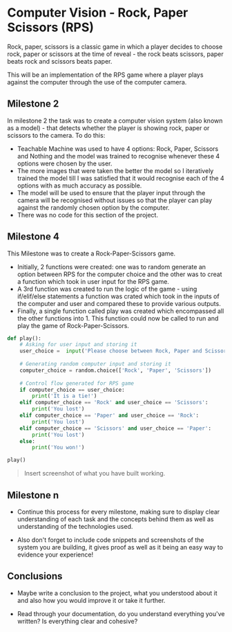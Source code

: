 # Computer Vision - Rock, Paper Scissors (RPS)

Rock, paper, scissors is a classic game in which a player decides to choose rock, paper or scissors at the time of reveal - the rock beats scissors, paper beats rock and scissors beats paper. 

This will be an implementation of the RPS game where a player plays against the computer through the use of the computer camera. 

## Milestone 2

In milestone 2 the task was to create a computer vision system (also known as a model) - that detects whether the player is showing rock, paper or scissors to the camera. To do this:
- Teachable Machine was used to have 4 options: Rock, Paper, Scissors and Nothing and the model was trained to recognise whenever these 4 options were chosen by the user. 
- The more images that were taken the better the model so I iteratively trained the model till I was satisfied that it would recognise each of the 4 options with as much accuracy as possible.
- The model will be used to ensure that the player input through the camera will be recognised without issues so that the player can play against the randomly chosen option by the computer.
- There was no code for this section of the project.

## Milestone 4

This Milestone was to create a Rock-Paper-Scissors game.
- Initially, 2 functions were created: one was to random generate an option between RPS for the computer choice and the other was to creat a function which took in user input for the RPS game.
- A 3rd function was created to run the logic of the game - using if/elif/else statements a function was crated which took in the inputs of the computer and user and compared these to provide various outputs. 
- Finally, a single function called play was created which encompassed all the other functions into 1. This function could now be called to run and play the game of Rock-Paper-Scissors.

```python
def play():
    # Asking for user input and storing it
    user_choice =  input('Please choose between Rock, Paper and Scissors: ')
    
    # Generating random computer input and storing it 
    computer_choice = random.choice(['Rock', 'Paper', 'Scissors'])
    
    # Control flow generated for RPS game
    if computer_choice == user_choice:
        print('It is a tie!')
    elif computer_choice == 'Rock' and user_choice == 'Scissors':
        print('You lost')
    elif computer_choice == 'Paper' and user_choice == 'Rock':
        print('You lost')
    elif computer_choice == 'Scissors' and user_choice == 'Paper':
        print('You lost')
    else:
        print('You won!')

play()
```

> Insert screenshot of what you have built working.

## Milestone n

- Continue this process for every milestone, making sure to display clear understanding of each task and the concepts behind them as well as understanding of the technologies used.

- Also don't forget to include code snippets and screenshots of the system you are building, it gives proof as well as it being an easy way to evidence your experience!

## Conclusions

- Maybe write a conclusion to the project, what you understood about it and also how you would improve it or take it further.

- Read through your documentation, do you understand everything you've written? Is everything clear and cohesive?